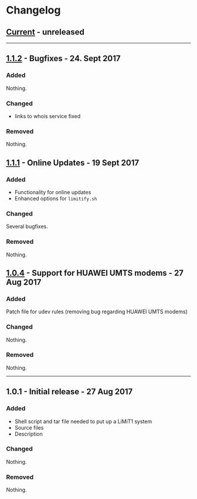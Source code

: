 # Changelog

## [Current] - unreleased

---

## [1.1.2] - Bugfixes - 24. Sept 2017

### Added

Nothing.

### Changed

- links to whois service fixed

### Removed

Nothing.

## [1.1.1] - Online Updates - 19 Sept 2017

### Added

- Functionality for online updates
- Enhanced options for `limitify.sh`

### Changed

Several bugfixes.

### Removed

Nothing.

## [1.0.4] - Support for HUAWEI UMTS modems - 27 Aug 2017

### Added

Patch file for udev rules (removing bug regarding HUAWEI UMTS modems)

### Changed

Nothing.

### Removed

Nothing.

---
 
## 1.0.1 - Initial release - 27 Aug 2017

### Added

- Shell script and tar file needed to put up a LiMiT1 system
- Source files
- Description

### Changed

Nothing.

### Removed

Nothing.


[Current]: https://github.com/ulkuehn/LiMiT1/compare/v1.1.2...HEAD
[1.1.2]: https://github.com/ulkuehn/LiMiT1/compare/v1.1.1...v1.1.2
[1.1.1]: https://github.com/ulkuehn/LiMiT1/compare/v1.0.4...v1.1.1
[1.0.4]: https://github.com/ulkuehn/LiMiT1/compare/v1.0.1...v1.0.4